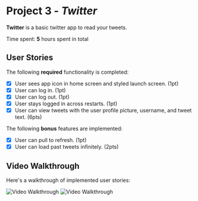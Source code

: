 # Project 3 - *Twitter*

**Twitter** is a basic twitter app to read your tweets.

Time spent: **5** hours spent in total

## User Stories

The following **required** functionality is completed:

- [X] User sees app icon in home screen and styled launch screen. (1pt)
- [X] User can log in. (1pt)
- [X] User can log out. (1pt)
- [X] User stays logged in across restarts. (1pt)
- [X] User can view tweets with the user profile picture, username, and tweet text. (6pts)

The following **bonus** features are implemented:

- [X] User can pull to refresh. (1pt)
- [X] User can load past tweets infinitely. (2pts)

## Video Walkthrough

Here's a walkthrough of implemented user stories:

<img src='http://g.recordit.co/5ghvVnoBA4.gif' title='Showing app icon and launch screen, logging in and out, and staying logged in across restarts' width='' alt='Video Walkthrough' />

<img src='http://g.recordit.co/HHYkoJ0V3Q.gif' title='Showing timeline, refreshing, and infinite scroll' width='' alt='Video Walkthrough' />



